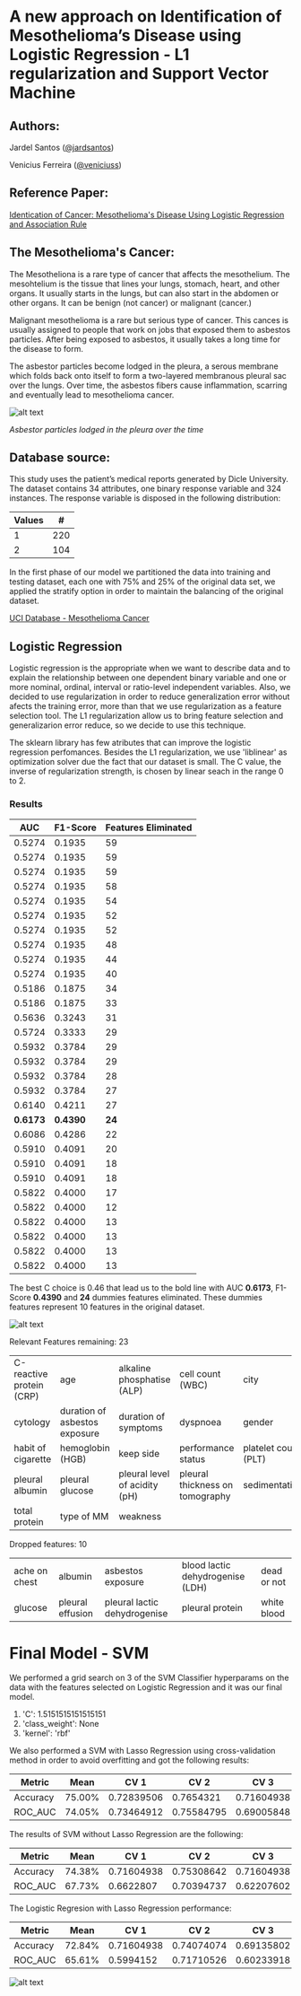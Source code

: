 # A new approach on Identification of Mesothelioma’s Disease using Logistic Regression - L1 regularization and Support Vector Machine

## **Authors**: 
Jardel Santos ([@jardsantos](https://github.com/jardsantos))

Venicius Ferreira ([@veniciuss](https://github.com/veniciuss))
	
## **Reference Paper**:
[Identication of Cancer: Mesothelioma's Disease Using Logistic Regression and Association Rule](https://thescipub.com/pdf/10.3844/ajeassp.2018.1310.1319)
	
## **The Mesothelioma's Cancer**:

The Mesotheliona is a rare type of cancer that affects the mesothelium. The mesohtelium is the tissue that lines your lungs, stomach, heart, and other organs. It usually starts in the lungs, but can also start in the abdomen or other organs. It can be benign (not cancer) or malignant (cancer.)

Malignant mesothelioma is a rare but serious type of cancer. This cances is usually assigned to people that work on jobs that exposed them to asbestos particles. After being exposed to asbestos, it usually takes a long time for the disease to form.

The asbestor particles become lodged in the pleura, a serous membrane which folds back onto itself to form a two-layered membranous pleural sac over the lungs. Over time, the asbestos fibers cause inflammation, scarring and eventually lead to mesothelioma cancer.

![alt text](https://www.asbestos.com/wp-content/uploads/xlungs-3.jpg.pagespeed.ic.5dJqbXyZGz.webp)

*Asbestor particles lodged in the pleura over the time*

## **Database source**:	
This study uses the patient’s medical reports generated by Dicle University. The dataset contains 34 attributes, one binary response variable and 324 instances. The response variable is disposed in the following distribution:

| Values  | # |
| ------------- | ------------- |
| 1  | 220 |
| 2  | 104 |

In the first phase of our model we partitioned the data into training and testing dataset, each one with 75% and 25% of the original data set, we applied the stratify option in order to maintain the balancing of the original dataset.

[UCI Database - Mesothelioma Cancer](https://archive.ics.uci.edu/ml/machine-learning-databases/00351/Mesothelioma%20data%20set.xlsx)

## **Logistic Regression**

Logistic regression is the appropriate when we want to describe data and to explain the relationship between one dependent binary variable and one or more nominal, ordinal, interval or ratio-level independent variables. Also, we decided to use regularization in order to reduce generalization error without afects the training error, more than that we use regularization as a feature selection tool. The L1 regularization allow us to bring feature selection and generalizarion error reduce, so we decide to use this technique.

The sklearn library has few atributes that can improve the logistic regression perfomances. Besides the L1 regularization, we use 'liblinear' as optimization solver due the fact that our dataset is small. The C value, the inverse of regularization strength, is chosen by linear seach in the range 0 to 2.

### Results

| AUC | F1-Score | Features Eliminated |
| ------------- | ------------- | ------------- |
| 0.5274| 0.1935	| 59 |
| 0.5274| 0.1935	| 59 |
| 0.5274| 0.1935	| 59 |
| 0.5274| 0.1935	| 58 |
| 0.5274| 0.1935	| 54 |
| 0.5274| 0.1935	| 52 |
| 0.5274| 0.1935	| 52 |
| 0.5274| 0.1935	| 48 |
| 0.5274| 0.1935	| 44 |
| 0.5274| 0.1935	| 40 |
| 0.5186| 0.1875	| 34 |
| 0.5186| 0.1875	| 33 |
| 0.5636| 0.3243	| 31 |
| 0.5724| 0.3333	| 29 |
| 0.5932| 0.3784	| 29 |
| 0.5932| 0.3784	| 29 |
| 0.5932| 0.3784	| 28 |
| 0.5932| 0.3784	| 27 |
| 0.6140| 0.4211	| 27 |
| **0.6173**| **0.4390**	| **24** |
| 0.6086| 0.4286	| 22 |
| 0.5910| 0.4091	| 20 |
| 0.5910| 0.4091	| 18 |
| 0.5910| 0.4091	| 18 |
| 0.5822| 0.4000	| 17 |
| 0.5822| 0.4000	| 12 |
| 0.5822| 0.4000	| 13 |
| 0.5822| 0.4000	| 13 |
| 0.5822| 0.4000	| 13 |
| 0.5822| 0.4000	| 13 |

The best C choice is 0.46 that lead us to the bold line with  AUC **0.6173**, F1-Score **0.4390** and **24** dummies features eliminated. These dummies features represent 10 features in the original dataset.

![alt text](https://i.imgur.com/SkI34oe.png)


Relevant Features remaining: 23

|   |   |   |   |   |
|---|---|---|---|---|
|C-reactive protein (CRP)|age|alkaline phosphatise (ALP)| cell count (WBC)|city|
|cytology|duration of asbestos exposure|duration of symptoms|dyspnoea|gender|
|habit of cigarette|hemoglobin (HGB)|keep side|performance status|platelet count (PLT)|
|pleural albumin|pleural glucose|pleural level of acidity (pH)|pleural thickness on tomography|sedimentation|
|total protein|type of MM|weakness|   |   |


Dropped features: 10

|   |   |   |   |   |
|---|---|---|---|---|
|ache on chest|albumin|asbestos exposure|blood lactic dehydrogenise (LDH)|dead or not|
|glucose|pleural effusion|pleural lactic dehydrogenise|pleural protein|white blood|

# Final Model - SVM

We performed a grid search on 3 of the SVM Classifier hyperparams on the data with the features selected on Logistic Regression and it was our final model.
1. 'C': 1.5151515151515151
2. 'class_weight': None
3. 'kernel': 'rbf'

We also performed a SVM with Lasso Regression using cross-validation method in order to avoid overfitting and got the following results:

|Metric|  Mean |  CV 1  | CV 2  | CV 3 | CV 4|
|---|---|---|---|---|---|
|Accuracy|	75.00%	|	0.72839506| 0.7654321 | 0.71604938| 0.79012346|
|ROC_AUC|	74.05%	|	0.73464912| 0.75584795| 0.69005848| 0.78143275|

The results of SVM without Lasso Regression are the following:

|Metric|  Mean |  CV 1  | CV 2  | CV 3 | CV 4|
|---|---|---|---|---|---|
|Accuracy |	74.38%	| 0.71604938 | 0.75308642| 0.71604938| 0.79012346|
|ROC_AUC |	67.73%  |0.6622807 | 0.70394737 |0.62207602| 0.72076023| 

The Logistic Regresion with Lasso Regression performance:

|Metric|  Mean |  CV 1  | CV 2  | CV 3 | CV 4|
|---|---|---|---|---|---|
|Accuracy|	72.84%	|0.71604938| 0.74074074| 0.69135802| 0.7654321 |
|ROC_AUC| 65.61%	|0.5994152 | 0.71710526| 0.60233918| 0.70540936|

![alt text](https://i.imgur.com/wRYQmyk.png)
